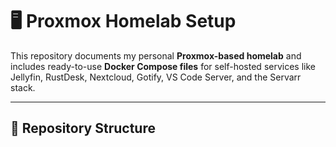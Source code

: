 # 🖥️ Proxmox Homelab Setup

This repository documents my personal **Proxmox-based homelab** and includes ready-to-use **Docker Compose files** for self-hosted services like Jellyfin, RustDesk, Nextcloud, Gotify, VS Code Server, and the Servarr stack.

---

## 📂 Repository Structure

